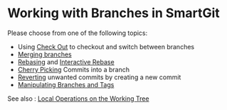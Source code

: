 # Working with Branches in SmartGit

Please choose from one of the following topics:

- Using [Check Out](Check-Out.md) to checkout and switch between branches
- [Merging branches](Merge.md)
- [Rebasing](Rebase.md) and [Interactive Rebase](Rebase-Interactive.md)
- [Cherry Picking](Cherry-Pick.md) Commits into a branch
- [Reverting](Revert.md) unwanted commits by creating a new commit
- [Manipulating Branches and Tags](Manipulating-branches-tags.md)

See also : [Local Operations on the Working Tree](../Local-Operations-on-the-Working-Tree.md)
